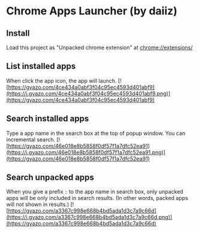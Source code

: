 # Chrome Apps Launcher (by daiiz)

## Install
Load this project as "Unpacked chrome extension" at [chrome://extensions/](chrome://extensions/)

## List installed apps
When click the app icon, the app will launch.
[![https://gyazo.com/4ce434a0abf3f04c95ec4593d401abf9](https://i.gyazo.com/4ce434a0abf3f04c95ec4593d401abf9.png)](https://gyazo.com/4ce434a0abf3f04c95ec4593d401abf9)


## Search installed apps
Type a app name in the search box at the top of popup window. You can incremental search.
[![https://gyazo.com/46e018e8b5858f0df57f1a7dfc52ea91](https://i.gyazo.com/46e018e8b5858f0df57f1a7dfc52ea91.png)](https://gyazo.com/46e018e8b5858f0df57f1a7dfc52ea91)


## Search unpacked apps
When you give a prefix `:` to the app name in search box, only unpacked apps will be only included in search results.
(In other words, packed apps will not shown in results.)
[![https://gyazo.com/a3367c998e668b4bd5ada1d3c7a9c66d](https://i.gyazo.com/a3367c998e668b4bd5ada1d3c7a9c66d.png)](https://gyazo.com/a3367c998e668b4bd5ada1d3c7a9c66d)
